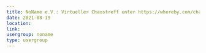 ```yaml
---
title: NoName e.V.: Virtueller Chaostreff unter https://whereby.com/chaos-hd?roundedCornersOff
date: 2021-08-19
location: 
link: 
usergroup: noname
type: usergroup
---
```

